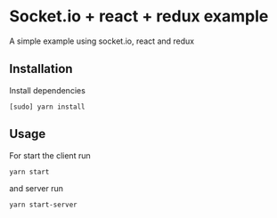 # Socket.io + react + redux example

A simple example using socket.io, react and redux

## Installation

Install dependencies

```
[sudo] yarn install 
```

## Usage
For start the client run

```
yarn start
```

and server run

```
yarn start-server
```
